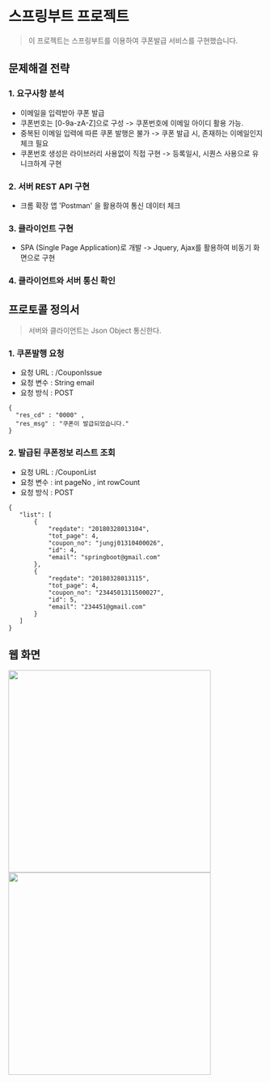 # 스프링부트 프로젝트 
> 이 프로젝트는 스프링부트를 이용하여 쿠폰발급 서비스를 구현했습니다.  

## 문제해결 전략
> 

### 1. 요구사항 분석
- 이메일을 입력받아 쿠폰 발급
- 쿠폰번호는 [0-9a-zA-Z]으로 구성 -> 쿠폰번호에 이메일 아이디 활용 가능.
- 중복된 이메일 입력에 따른 쿠폰 발행은 불가 -> 쿠폰 발급 시, 존재하는 이메일인지 체크 필요
- 쿠폰번호 생성은 라이브러리 사용없이 직접 구현 -> 등록일시, 시퀀스 사용으로 유니크하게 구현
### 2. 서버 REST API 구현
- 크롬 확장 앱 'Postman' 을 활용하여 통신 데이터 체크
### 3. 클라이언트 구현
- SPA (Single Page Application)로 개발 -> Jquery, Ajax를 활용하여 비동기 화면으로 구현
### 4. 클라이언트와 서버 통신 확인

## 프로토콜 정의서
> 서버와 클라이언트는 Json Object 통신한다.

### 1. 쿠폰발행 요청
* 요청 URL : /CouponIssue
* 요청 변수 : String email
* 요청 방식 : POST

 ```
{
   "res_cd" : "0000" ,
   "res_msg" : "쿠폰이 발급되었습니다."
}
```

### 2. 발급된 쿠폰정보 리스트 조회
* 요청 URL : /CouponList
* 요청 변수 : int pageNo , int rowCount
* 요청 방식 : POST

 ```
{
    "list": [
        {
            "regdate": "20180328013104",
            "tot_page": 4,
            "coupon_no": "jungj01310400026",
            "id": 4,
            "email": "springboot@gmail.com"
        },
        {
            "regdate": "20180328013115",
            "tot_page": 4,
            "coupon_no": "2344501311500027",
            "id": 5,
            "email": "234451@gmail.com"
        }
    ]
}
```
## 웹 화면

<div>
<img width="400" src="https://user-images.githubusercontent.com/12581525/38097311-03c2c4ac-33b0-11e8-9ecd-b87622d2c8b2.png">
<img width="400" src="https://user-images.githubusercontent.com/12581525/38097317-04b4a51a-33b0-11e8-8c3a-4ced5df8a7d6.png">
</div>


